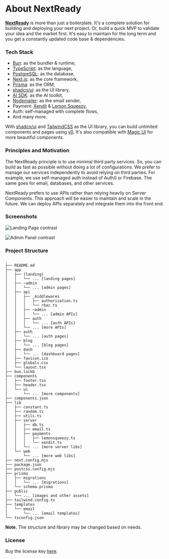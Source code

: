 # About NextReady

[**NextReady**](https://nextready.dev) is more than just a boilerplate. It's a complete solution for building and deploying your next project. Or, build a quick MVP to validate your idea and the market first. It's easy to maintain for the long term and you get a constantly updated code base & dependencies.

### Tech Stack

- [Bun](https://bun.sh/): as the bundler & runtime,
- [TypeScript](https://www.typescriptlang.org/): as the language,
- [PostgreSQL](https://www.postgresql.org/): as the database,
- [Next.js](https://nextjs.org/): as the core framework,
- [Prisma](https://www.prisma.io/): as the ORM,
- [shadcn/ui](https://ui.shadcn.com/): as the UI library,
- [AI SDK](https://sdk.vercel.ai/): as the AI toolkit,
- [Nodemailer](https://nodemailer.com/): as the email sender,
- Payment: [Xendit](https://www.xendit.co) & [Lemon Squeezy](https://lemonsqueezy.com/),
- Auth: self-managed with complete flows,
- And many more.

With [shadcn/ui](https://ui.shadcn.com/) and [TailwindCSS](https://tailwindcss.com/) as the UI library, you can build unlimited components and pages using [v0](https://v0.dev). It's also compatible with [Magic UI](https://magicui.design/) for more beautiful components.

### Principles and Motivation

The NextReady principle is to use minimal third party services. So, you can build as fast as possible without doing a lot of configurations. We prefer to manage our services independently to avoid relying on third parties. For example, we use self-managed auth instead of Auth0 or Firebase. The same goes for email, databases, and other services.

NextReady prefers to use APIs rather than relying heavily on Server Components. This approach will be easier to maintain and scale in the future. We can deploy APIs separately and integrate them into the front end.

### Screenshots

![Landing Page contrast](https://nextready.dev/docs/landing2.png)

![Admin Panel contrast](https://nextready.dev/docs/admin.png)

### Project Structure

```
.
├── README.md
├── app
│   ├── (landing)
│   │   └── ... [landing pages]
│   ├── ~admin
│   │   └── ... [admin pages]
│   ├── api
│   │   ├── _middlewares
│   │   │   ├── authorization.ts
│   │   │   └── rbac.ts
│   │   ├── ~admin
│   │   │   └── ... [admin APIs]
│   │   ├── auth
│   │   │   └── ... [auth APIs]
│   │   └── ... [more APIs]
│   ├── auth
│   │   └── ... [auth pages]
│   ├── blog
│   │   └── ... [blog pages]
│   ├── dash
│   │   └── ... [dashboard pages]
│   ├── favicon.ico
│   ├── globals.css
│   └── layout.tsx
├── bun.lockb
├── components
│   ├── footer.tsx
│   ├── header.tsx
│   └── ui
│       └── ... [more components]
├── components.json
├── lib
│   ├── constant.ts
│   ├── random.ts
│   ├── utils.ts
│   ├── server
│   │   ├── db.ts
│   │   ├── email.ts
│   │   ├── payments
│   │   │   ├── lemonsqueezy.ts
│   │   │   └── xendit.ts
│   │   └── ... [more server libs]
│   └── web
│       └── ... [more web libs]
├── next.config.mjs
├── package.json
├── postcss.config.mjs
├── prisma
│   ├── migrations
│   │   └── ... [migrations]
│   └── schema.prisma
├── public
│   └── ... [images and other assets]
├── tailwind.config.ts
├── templates
│   └── email
│       └── ... [email templates]
└── tsconfig.json
```

**Note.** The structure and library may be changed based on needs.

### License

Buy the license key [here](https://mgilangjanuar.lemonsqueezy.com/buy/1af9f3f6-815a-429f-ad4f-dcb5c5fb557b?checkout%5Bdiscount_code%5D=LAUNCHNR).
